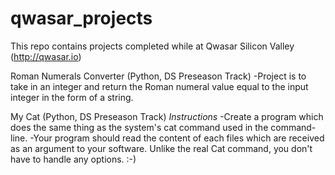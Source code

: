 # qwasar_projects
This repo contains projects completed while at Qwasar Silicon Valley (http://qwasar.io) 

Roman Numerals Converter (Python, DS Preseason Track)
  -Project is to take in an integer and return the Roman numeral value equal to the input integer in the form of a string.
  
 My Cat (Python, DS Preseason Track)
 *Instructions*
  -Create a program which does the same thing as the system's cat command used in the command-line.
  -Your program should read the content of each files which are received as an argument to your software.
   Unlike the real Cat command, you don't have to handle any options. :-)
